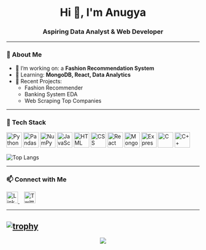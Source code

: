 <h1 align="center">Hi 👋, I'm Anugya</h1>
<h3 align="center">Aspiring Data Analyst & Web Developer</h3>

---

### 🐼 About Me  
- 🔭 I’m working on: a **Fashion Recommendation System**  
- 🌱 Learning: **MongoDB, React, Data Analytics**  
- 🧪 Recent Projects:  
  - Fashion Recommender  
  - Banking System EDA  
  - Web Scraping Top Companies  


---

### 🎯 Tech Stack

<p align="left">
  <img src="https://cdn.jsdelivr.net/gh/devicons/devicon/icons/python/python-original.svg" alt="Python" width="40" height="40"/>
  <img src="https://cdn.jsdelivr.net/gh/devicons/devicon/icons/pandas/pandas-original.svg" alt="Pandas" width="40" height="40"/>
  <img src="https://cdn.jsdelivr.net/gh/devicons/devicon/icons/numpy/numpy-original.svg" alt="NumPy" width="40" height="40"/>
  <img src="https://cdn.jsdelivr.net/gh/devicons/devicon/icons/javascript/javascript-original.svg" alt="JavaScript" width="40" height="40"/>
  <img src="https://cdn.jsdelivr.net/gh/devicons/devicon/icons/html5/html5-original.svg" alt="HTML" width="40" height="40"/>
  <img src="https://cdn.jsdelivr.net/gh/devicons/devicon/icons/css3/css3-original.svg" alt="CSS" width="40" height="40"/>
  <img src="https://cdn.jsdelivr.net/gh/devicons/devicon/icons/react/react-original.svg" alt="React" width="40" height="40"/>
  <img src="https://cdn.jsdelivr.net/gh/devicons/devicon/icons/mongodb/mongodb-original.svg" alt="MongoDB" width="40" height="40"/>
  <img src="https://cdn.jsdelivr.net/gh/devicons/devicon/icons/express/express-original.svg" alt="Express" width="40" height="40"/>
   <img src="https://cdn.jsdelivr.net/gh/devicons/devicon/icons/c/c-original.svg" alt="C" width="40" height="40"/>
  <img src="https://cdn.jsdelivr.net/gh/devicons/devicon/icons/cplusplus/cplusplus-original.svg" alt="C++" width="40" height="40"/>

</p>

![Top Langs](https://github-readme-stats.vercel.app/api/top-langs/?username=Anugyagupta43&layout=compact&theme=tokyonight)

---

### 📫 Connect with Me

<p align="left">
  <a href="[https://www.linkedin.com/in/anugyagupta43](https://www.linkedin.com/in/anugya-gupta-a448b824b/)" target="_blank">
    <img src="https://cdn.jsdelivr.net/gh/devicons/devicon/icons/linkedin/linkedin-original.svg" alt="LinkedIn" width="30" height="30"/>
  </a>
  &nbsp;&nbsp;
  <a href="https://x.com/anugyagupta43" target="_blank">
    <img src="https://img.icons8.com/color/48/000000/twitter--v1.png" alt="Twitter" width="30" height="30"/>
  </a>
</p>

---

[![trophy](https://github-profile-trophy.vercel.app/?username=ryo-ma&theme=onedark)](https://github.com/ryo-ma/github-profile-trophy)
---



<p align="center">
  <img src="https://readme-typing-svg.herokuapp.com/?lines=Thank+you+for+visiting!+💖&center=true&color=FF007A&size=20">
</p>

